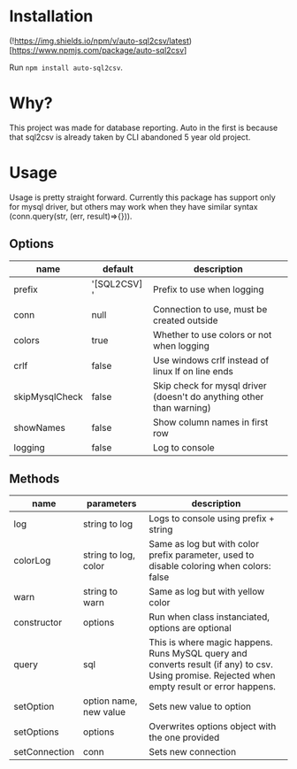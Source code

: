 # Installation

(!https://img.shields.io/npm/v/auto-sql2csv/latest)[https://www.npmjs.com/package/auto-sql2csv]

Run `npm install auto-sql2csv`.

# Why?

This project was made for database reporting.
Auto in the first is because that sql2csv is already taken by CLI abandoned 5 year old project.

# Usage

Usage is pretty straight forward. Currently this package has support only for mysql driver, but others may work when they have similar syntax (conn.query(str, (err, result)=>{})).

## Options

| name           | default      | description                                                          |
|----------------|--------------|----------------------------------------------------------------------|
| prefix         | '[SQL2CSV] ' | Prefix to use when logging                                           |
| conn           | null         | Connection to use, must be created outside                           |
| colors         | true         | Whether to use colors or not when logging                            |
| crlf           | false        | Use windows crlf instead of linux lf on line ends                    |
| skipMysqlCheck | false        | Skip check for mysql driver (doesn't do anything other than warning) |
| showNames      | false        | Show column names in first row                                       |
| logging        | false        | Log to console                                                       |

## Methods

| name          | parameters             | description                                                                                                                                    |
|---------------|------------------------|------------------------------------------------------------------------------------------------------------------------------------------------|
| log           | string to log          | Logs to console using prefix + string                                                                                                          |
| colorLog      | string to log, color   | Same as log but with color prefix parameter, used to disable coloring when colors: false                                                       |
| warn          | string to warn         | Same as log but with yellow color                                                                                                              |
| constructor   | options                | Run when class instanciated, options are optional                                                                                              |
| query         | sql                    | This is where magic happens. Runs MySQL query and converts result (if any) to csv. Using promise. Rejected when empty result or error happens. |
| setOption     | option name, new value | Sets new value to option                                                                                                                       |
| setOptions    | options                | Overwrites options object with the one provided                                                                                                |
| setConnection | conn                   | Sets new connection                                                                                                                            |
